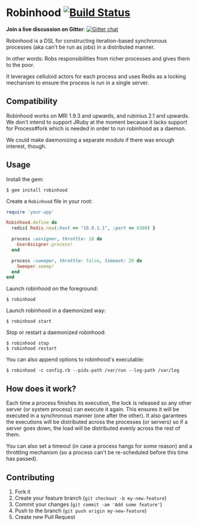 # Robinhood [![Build Status](https://travis-ci.org/codegram/robinhood.png?branch=master)](https://www.travis-ci.org/codegram/robinhood)

**Join a live discussion on Gitter**: [![Gitter chat](https://badges.gitter.im/codegram/robinhood.png)](https://gitter.im/codegram/robinhood)

Robinhood is a DSL for constructing iteration-based synchronous processes
(aka can't be run as jobs) in a distributed manner.

In other words: Robs responsibilities from richer processes and gives them to
the poor.

It leverages celluloid actors for each process and uses Redis as a locking
mechanism to ensure the process is run in a single server.

## Compatibility

Robinhood works on MRI 1.9.3 and upwards, and rubinius 2.1 and upwards. We
don't intend to support JRuby at the moment because it lacks support for
Process#fork which is needed in order to run robinhood as a daemon.

We could make daemonizing a separate module if there was enough interest,
though.

## Usage

Install the gem:

```
$ gem install robinhood
```

Create a `Robinhood` file in your root:

```ruby
require 'your-app'

Robinhood.define do
  redis{ Redis.new(:host => "10.0.1.1", :port => 6380) }

  process :assigner, throttle: 10 do
    UserAssigner.process!
  end

  process :sweeper, throttle: false, timeout: 20 do
    Sweeper.sweep!
  end
end
```

Launch robinhood on the foreground:

```
$ robinhood
```

Launch robinhood in a daemonized way:

```
$ robinhood start
```

Stop or restart a daemonized robinhood:

```
$ robinhood stop
$ robinhood restart
```

You can also append options to robinhood's executable:

```
$ robinhood -c config.rb --pids-path /var/run --log-path /var/log
```

## How does it work?

Each time a process finishes its execution, the lock is released so any other
server (or system process) can execute it again. This ensures it will be
executed in a synchronous manner (one after the other). It also garantees the
executions will be distributed across the processes (or servers) so if a server
goes down, the load will be distributed evenly across the rest of them.

You can also set a timeout (in case a process hangs for some reason) and a
throttling mechanism (so a process can't be re-scheduled before this time has
passed).

## Contributing

1. Fork it
2. Create your feature branch (`git checkout -b my-new-feature`)
3. Commit your changes (`git commit -am 'Add some feature'`)
4. Push to the branch (`git push origin my-new-feature`)
5. Create new Pull Request
